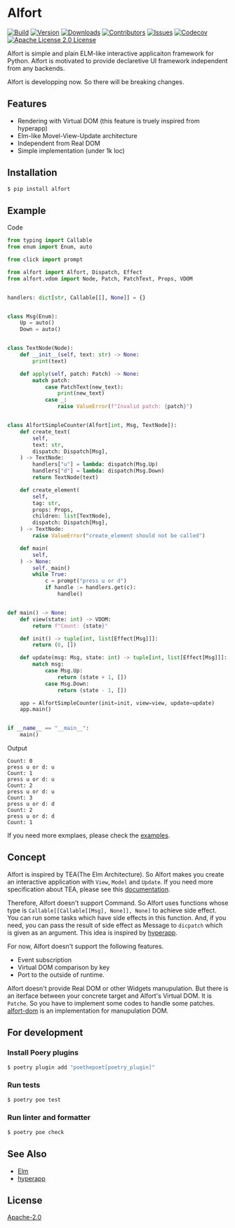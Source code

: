 # Alfort
[![Build][build-shiled]][build-url]
[![Version][version-shield]][version-url]
[![Downloads][download-shield]][download-url]
[![Contributors][contributors-shield]][contributors-url]
[![Issues][issues-shield]][issues-url]
[![Codecov][codecov-shield]][codecov-url]
[![Apache License 2.0 License][license-shield]][license-url]

Alfort is simple and plain ELM-like interactive applicaiton framework for Python.
Alfort is motivated to provide declaretive UI framework independent from any backends.

Alfort is developping now. So there will be breaking changes.

## Features
* Rendering with Virtual DOM (this feature is truely inspired from hyperapp)
* Elm-like Movel-View-Update architecture
* Independent from Real DOM
* Simple implementation (under 1k loc)

## Installation
```bash
$ pip install alfort
```

## Example
Code
```python
from typing import Callable
from enum import Enum, auto

from click import prompt

from alfort import Alfort, Dispatch, Effect
from alfort.vdom import Node, Patch, PatchText, Props, VDOM


handlers: dict[str, Callable[[], None]] = {}


class Msg(Enum):
    Up = auto()
    Down = auto()


class TextNode(Node):
    def __init__(self, text: str) -> None:
        print(text)

    def apply(self, patch: Patch) -> None:
        match patch:
            case PatchText(new_text):
                print(new_text)
            case _:
                raise ValueError(f"Invalid patch: {patch}")


class AlfortSimpleCounter(Alfort[int, Msg, TextNode]):
    def create_text(
        self,
        text: str,
        dispatch: Dispatch[Msg],
    ) -> TextNode:
        handlers["u"] = lambda: dispatch(Msg.Up)
        handlers["d"] = lambda: dispatch(Msg.Down)
        return TextNode(text)

    def create_element(
        self,
        tag: str,
        props: Props,
        children: list[TextNode],
        dispatch: Dispatch[Msg],
    ) -> TextNode:
        raise ValueError("create_element should not be called")

    def main(
        self,
    ) -> None:
        self._main()
        while True:
            c = prompt("press u or d")
            if handle := handlers.get(c):
                handle()


def main() -> None:
    def view(state: int) -> VDOM:
        return f"Count: {state}"

    def init() -> tuple[int, list[Effect[Msg]]]:
        return (0, [])

    def update(msg: Msg, state: int) -> tuple[int, list[Effect[Msg]]]:
        match msg:
            case Msg.Up:
                return (state + 1, [])
            case Msg.Down:
                return (state - 1, [])

    app = AlfortSimpleCounter(init=init, view=view, update=update)
    app.main()


if __name__ == "__main__":
    main()
```

Output
```
Count: 0
press u or d: u
Count: 1
press u or d: u
Count: 2
press u or d: u
Count: 3
press u or d: d
Count: 2
press u or d: d
Count: 1
```

If you need more exmplaes, please check the [examples](https://github.com/ar90n/alfort/tree/main/examples).

## Concept
Alfort is inspired by TEA(The Elm Architecture). So Alfort makes you create an interactive application with `View`, `Model` and `Update`. If you need more specification about TEA, please see this [documentation](https://guide.elm-lang.org/architecture/).

Therefore, Alfort doesn't support Command. So Alfort uses functions whose type is `Callable[[Callable[[Msg], None]], None]` to achieve side effect.
You can run some tasks which have side effects in this function.  And, if you need, you can pass the result of side effect as Message to `dicpatch` which is given as an argument.
This idea is inspired by [hyperapp](https://github.com/jorgebucaran/hyperapp).

For now, Alfort doesn't support the following features.

* Event subscription
* Virtual DOM comparison by key
* Port to the outside of runtime.

Alfort doesn't provide Real DOM or other Widgets manupulation.
But there is an iterface between your concrete target and Alfort's Virtual DOM.
It is `Patche`.  So you have to implement some codes to handle some patches.
[alfort-dom](https://github.com/ar90n/alfort-dom) is an implementation for manupulation DOM.

## For development
### Install Poery plugins
```bash
$ poetry plugin add "poethepoet[poetry_plugin]"
```

### Run tests
```bash
$ poetry poe test
```

### Run linter and formatter
```bash
$ poetry poe check
```

## See Also
* [Elm](https://elm-lang.org/)
* [hyperapp](https://elm-lang.org/)

## License
[Apache-2.0](https://github.com/ar90n/alfort/blob/main/LICENSE)

[download-shield]: https://img.shields.io/pypi/dm/alfort?style=flat
[download-url]: https://pypi.org/project/alfort/
[version-shield]: https://img.shields.io/pypi/v/alfort?style=flat
[version-url]: https://pypi.org/project/alfort/
[build-shiled]: https://img.shields.io/github/workflow/status/ar90n/alfort/CI%20testing/main
[build-url]: https://github.com/ar90n/alfort/actions/workflows/ci-testing.yml
[contributors-shield]: https://img.shields.io/github/contributors/ar90n/alfort.svg?style=flat
[contributors-url]: https://github.com/ar90n/alfort/graphs/contributors
[issues-shield]: https://img.shields.io/github/issues/ar90n/alfort.svg?style=flat
[issues-url]: https://github.com/ar90n/alfort/issues
[license-shield]: https://img.shields.io/github/license/ar90n/alfort.svg?style=flat
[license-url]: https://github.com/ar90n/alfort/blob/master/LICENSE.txt
[codecov-shield]: https://codecov.io/gh/ar90n/alfort/branch/main/graph/badge.svg?token=8GKU96ODLY
[codecov-url]: https://codecov.io/gh/ar90n/alfort
